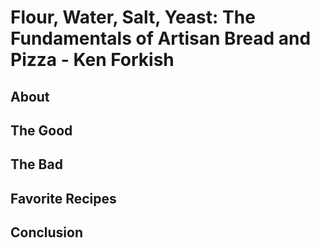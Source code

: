 # Flour, Water, Salt, Yeast: The Fundamentals of Artisan Bread and Pizza - Ken Forkish


## About


## The Good


## The Bad


## Favorite Recipes


## Conclusion
